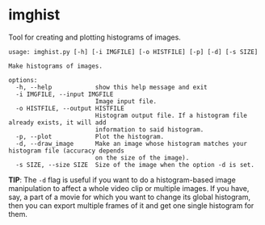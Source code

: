 # imghist
Tool for creating and plotting histograms of images.

```
usage: imghist.py [-h] [-i IMGFILE] [-o HISTFILE] [-p] [-d] [-s SIZE]

Make histograms of images.

options:
  -h, --help            show this help message and exit
  -i IMGFILE, --input IMGFILE
                        Image input file.
  -o HISTFILE, --output HISTFILE
                        Histogram output file. If a histogram file already exists, it will add
                        information to said histogram.
  -p, --plot            Plot the histogram.
  -d, --draw_image      Make an image whose histogram matches your histogram file (accuracy depends
                        on the size of the image).
  -s SIZE, --size SIZE  Size of the image when the option -d is set.
```

**TIP**: The `-d` flag is useful if you want to do a histogram-based image manipulation to affect a whole video clip or multiple images. If you have, say, a part of a movie for which you want to change its global histogram, then you can export multiple frames of it and get one single histogram for them.
